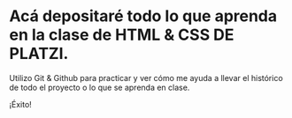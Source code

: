 # Acá depositaré todo lo que aprenda en la clase de HTML & CSS DE PLATZI.

Utilizo Git & Github para practicar y ver cómo me ayuda a llevar el histórico de todo el proyecto o lo que se aprenda en clase.

¡Éxito!
